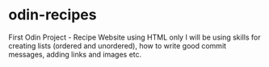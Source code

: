 # odin-recipes
First Odin Project - Recipe Website using HTML only 
I will be using skills for creating lists (ordered and unordered), how to write good commit messages, adding links and images etc.
